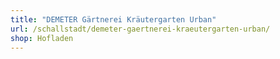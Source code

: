 ```yaml
---
title: "DEMETER Gärtnerei Kräutergarten Urban"
url: /schallstadt/demeter-gaertnerei-kraeutergarten-urban/
shop: Hofladen
---
```

